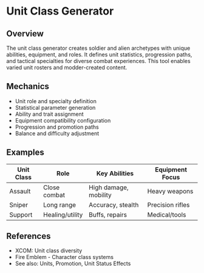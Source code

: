 # Unit Class Generator

## Overview
The unit class generator creates soldier and alien archetypes with unique abilities, equipment, and roles. It defines unit statistics, progression paths, and tactical specialties for diverse combat experiences. This tool enables varied unit rosters and modder-created content.

## Mechanics
- Unit role and specialty definition
- Statistical parameter generation
- Ability and trait assignment
- Equipment compatibility configuration
- Progression and promotion paths
- Balance and difficulty adjustment

## Examples
| Unit Class | Role | Key Abilities | Equipment Focus |
|------------|------|---------------|-----------------|
| Assault | Close combat | High damage, mobility | Heavy weapons |
| Sniper | Long range | Accuracy, stealth | Precision rifles |
| Support | Healing/utility | Buffs, repairs | Medical/tools |

## References
- XCOM: Unit class diversity
- Fire Emblem - Character class systems
- See also: Units, Promotion, Unit Status Effects